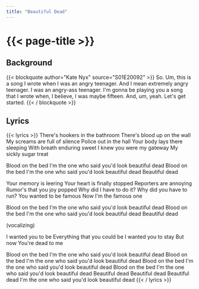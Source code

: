 ```yaml
---
title: "Beautiful Dead"
---
```

# {{< page-title >}}

## Background
{{< blockquote author="Kate Nyx" source="S01E20092" >}}
So.  Um, this is a song I wrote when I was an angry teenager.  And I mean extremely angry teenager.  I was an angry-ass teenager.  I'm gonna be playing you a song that I wrote when, I believe, I was maybe fifteen.  And, um, yeah.  Let's get started.
{{< / blockquote >}}

## Lyrics
{{< lyrics >}}
There's hookers in the bathroom
There's blood up on the wall
My screams are full of silence
Police out in the hall
Your body lays there sleeping
With breath enduring sweet
I knew you were my gateway
My sickly sugar treat

Blood on the bed
I'm the one who said you'd look beautiful dead
Blood on the bed
I'm the one who said you'd look beautiful dead
Beautiful dead

Your memory is leering
Your heart is finally stopped
Reporters are annoying
Rumor's that you joy popped
Why did I have to do it?
Why did you have to run?
You wanted to be famous
Now I'm the famous one

Blood on the bed
I'm the one who said you'd look beautiful dead
Blood on the bed
I'm the one who said you'd look beautiful dead
Beautiful dead

(vocalizing)

I wanted you to be
Everything that you could be
I wanted you to stay
But now
You're dead to me

Blood on the bed
I'm the one who said you'd look beautiful dead
Blood on the bed
I'm the one who said you'd look beautiful dead
Blood on the bed
I'm the one who said you'd look beautiful dead
Blood on the bed
I'm the one who said you'd look beautiful dead
Beautiful dead
Beautiful dead
Beautiful dead
I'm the one who said you'd look beautiful dead
{{< / lyrics >}}
